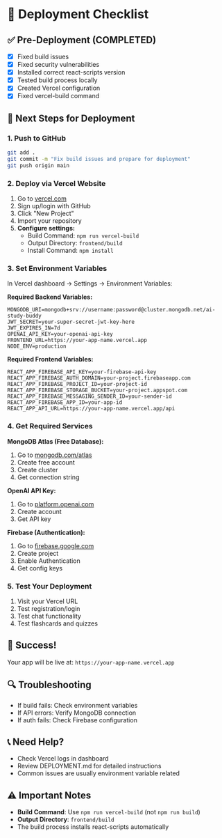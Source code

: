 # 🚀 Deployment Checklist

## ✅ Pre-Deployment (COMPLETED)
- [x] Fixed build issues
- [x] Fixed security vulnerabilities
- [x] Installed correct react-scripts version
- [x] Tested build process locally
- [x] Created Vercel configuration
- [x] Fixed vercel-build command

## 🔧 Next Steps for Deployment

### 1. Push to GitHub
```bash
git add .
git commit -m "Fix build issues and prepare for deployment"
git push origin main
```

### 2. Deploy via Vercel Website
1. Go to [vercel.com](https://vercel.com)
2. Sign up/login with GitHub
3. Click "New Project"
4. Import your repository
5. **Configure settings:**
   - Build Command: `npm run vercel-build`
   - Output Directory: `frontend/build`
   - Install Command: `npm install`

### 3. Set Environment Variables
In Vercel dashboard → Settings → Environment Variables:

**Required Backend Variables:**
```
MONGODB_URI=mongodb+srv://username:password@cluster.mongodb.net/ai-study-buddy
JWT_SECRET=your-super-secret-jwt-key-here
JWT_EXPIRES_IN=7d
OPENAI_API_KEY=your-openai-api-key
FRONTEND_URL=https://your-app-name.vercel.app
NODE_ENV=production
```

**Required Frontend Variables:**
```
REACT_APP_FIREBASE_API_KEY=your-firebase-api-key
REACT_APP_FIREBASE_AUTH_DOMAIN=your-project.firebaseapp.com
REACT_APP_FIREBASE_PROJECT_ID=your-project-id
REACT_APP_FIREBASE_STORAGE_BUCKET=your-project.appspot.com
REACT_APP_FIREBASE_MESSAGING_SENDER_ID=your-sender-id
REACT_APP_FIREBASE_APP_ID=your-app-id
REACT_APP_API_URL=https://your-app-name.vercel.app/api
```

### 4. Get Required Services

**MongoDB Atlas (Free Database):**
1. Go to [mongodb.com/atlas](https://mongodb.com/atlas)
2. Create free account
3. Create cluster
4. Get connection string

**OpenAI API Key:**
1. Go to [platform.openai.com](https://platform.openai.com)
2. Create account
3. Get API key

**Firebase (Authentication):**
1. Go to [firebase.google.com](https://firebase.google.com)
2. Create project
3. Enable Authentication
4. Get config keys

### 5. Test Your Deployment
1. Visit your Vercel URL
2. Test registration/login
3. Test chat functionality
4. Test flashcards and quizzes

## 🎉 Success!
Your app will be live at: `https://your-app-name.vercel.app`

## 🔍 Troubleshooting
- If build fails: Check environment variables
- If API errors: Verify MongoDB connection
- If auth fails: Check Firebase configuration

## 📞 Need Help?
- Check Vercel logs in dashboard
- Review DEPLOYMENT.md for detailed instructions
- Common issues are usually environment variable related

## ⚠️ Important Notes
- **Build Command**: Use `npm run vercel-build` (not `npm run build`)
- **Output Directory**: `frontend/build`
- The build process installs react-scripts automatically 